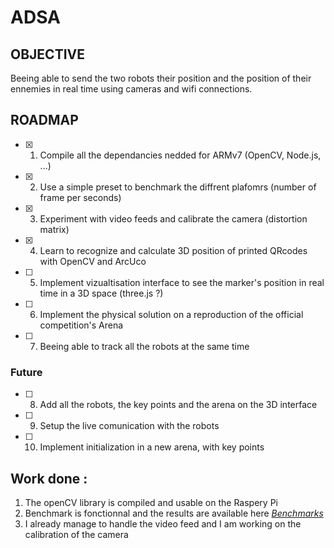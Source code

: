# ADSA

## OBJECTIVE

Beeing able to send the two robots their position and the position of their ennemies in real time using cameras and wifi connections.

## ROADMAP

- [X] 1) Compile all the dependancies nedded for ARMv7 (OpenCV, Node.js, ...)
- [X] 2) Use a simple preset to benchmark the diffrent plafomrs (number of frame per seconds)
- [X] 3) Experiment with video feeds and calibrate the camera (distortion matrix)
- [X] 4) Learn to recognize and calculate 3D position of printed QRcodes with OpenCV and ArcUco
- [ ] 5) Implement vizualtisation interface to see the marker's position in real time in a 3D space (three.js ?)
- [ ] 6) Implement the physical solution on a reproduction of the official competition's Arena
- [ ] 7) Beeing able to track all the robots at the same time

### Future
- [ ] 8) Add all the robots, the key points and the arena on the 3D interface
- [ ] 9) Setup the live comunication with the robots
- [ ] 10) Implement initialization in a new arena, with key points

## Work done :

1) The openCV library is compiled and usable on the Raspery Pi
2) Benchmark is fonctionnal and the results are available here [*Benchmarks*](https://github.com/WeberJulian/BotLocalization/blob/master/benchmark/benchmarks.md)
3) I already manage to handle the video feed and I am working on the calibration of the camera
